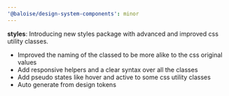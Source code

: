 ```yaml
---
'@baloise/design-system-components': minor
---
```


**styles**: Introducing new styles package with advanced and improved css utility classes.

- Improved the naming of the classed to be more alike to the css original values
- Add responsive helpers and a clear syntax over all the classes
- Add pseudo states like hover and active to some css utility classes
- Auto generate from design tokens
